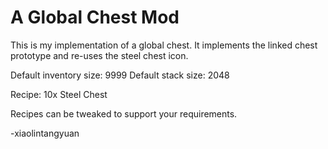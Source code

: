 # A Global Chest Mod

This is my implementation of a global chest. It implements the linked chest prototype and re-uses the steel chest icon. 

Default inventory size: 9999
Default stack size: 2048

Recipe: 10x Steel Chest

Recipes can be tweaked to support your requirements.

-xiaolintangyuan